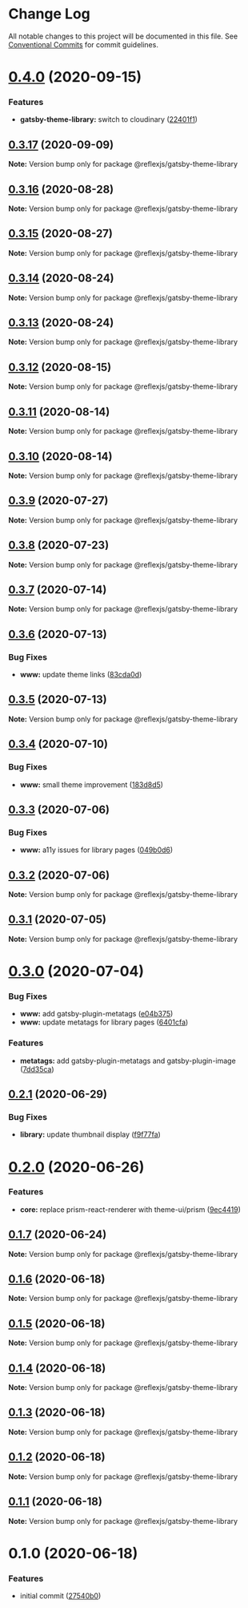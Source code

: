 # Change Log

All notable changes to this project will be documented in this file.
See [Conventional Commits](https://conventionalcommits.org) for commit guidelines.

# [0.4.0](https://github.com/reflexjs/reflex/compare/@reflexjs/gatsby-theme-library@0.3.17...@reflexjs/gatsby-theme-library@0.4.0) (2020-09-15)


### Features

* **gatsby-theme-library:** switch to cloudinary ([22401f1](https://github.com/reflexjs/reflex/commit/22401f131c9d0c20c6910261c7cd4cc6b826463d))





## [0.3.17](https://github.com/reflexjs/reflex/compare/@reflexjs/gatsby-theme-library@0.3.16...@reflexjs/gatsby-theme-library@0.3.17) (2020-09-09)

**Note:** Version bump only for package @reflexjs/gatsby-theme-library





## [0.3.16](https://github.com/reflexjs/reflex/compare/@reflexjs/gatsby-theme-library@0.3.15...@reflexjs/gatsby-theme-library@0.3.16) (2020-08-28)

**Note:** Version bump only for package @reflexjs/gatsby-theme-library





## [0.3.15](https://github.com/reflexjs/reflex/compare/@reflexjs/gatsby-theme-library@0.3.14...@reflexjs/gatsby-theme-library@0.3.15) (2020-08-27)

**Note:** Version bump only for package @reflexjs/gatsby-theme-library





## [0.3.14](https://github.com/reflexjs/reflex/compare/@reflexjs/gatsby-theme-library@0.3.13...@reflexjs/gatsby-theme-library@0.3.14) (2020-08-24)

**Note:** Version bump only for package @reflexjs/gatsby-theme-library





## [0.3.13](https://github.com/reflexjs/reflex/compare/@reflexjs/gatsby-theme-library@0.3.12...@reflexjs/gatsby-theme-library@0.3.13) (2020-08-24)

**Note:** Version bump only for package @reflexjs/gatsby-theme-library





## [0.3.12](https://github.com/reflexjs/reflex/compare/@reflexjs/gatsby-theme-library@0.3.11...@reflexjs/gatsby-theme-library@0.3.12) (2020-08-15)

**Note:** Version bump only for package @reflexjs/gatsby-theme-library





## [0.3.11](https://github.com/reflexjs/reflex/compare/@reflexjs/gatsby-theme-library@0.3.10...@reflexjs/gatsby-theme-library@0.3.11) (2020-08-14)

**Note:** Version bump only for package @reflexjs/gatsby-theme-library





## [0.3.10](https://github.com/reflexjs/reflex/compare/@reflexjs/gatsby-theme-library@0.3.9...@reflexjs/gatsby-theme-library@0.3.10) (2020-08-14)

**Note:** Version bump only for package @reflexjs/gatsby-theme-library





## [0.3.9](https://github.com/reflexjs/reflex/compare/@reflexjs/gatsby-theme-library@0.3.8...@reflexjs/gatsby-theme-library@0.3.9) (2020-07-27)

**Note:** Version bump only for package @reflexjs/gatsby-theme-library





## [0.3.8](https://github.com/reflexjs/reflex/compare/@reflexjs/gatsby-theme-library@0.3.7...@reflexjs/gatsby-theme-library@0.3.8) (2020-07-23)

**Note:** Version bump only for package @reflexjs/gatsby-theme-library





## [0.3.7](https://github.com/reflexjs/reflex/compare/@reflexjs/gatsby-theme-library@0.3.6...@reflexjs/gatsby-theme-library@0.3.7) (2020-07-14)

**Note:** Version bump only for package @reflexjs/gatsby-theme-library





## [0.3.6](https://github.com/reflexjs/reflex/compare/@reflexjs/gatsby-theme-library@0.3.5...@reflexjs/gatsby-theme-library@0.3.6) (2020-07-13)


### Bug Fixes

* **www:** update theme links ([83cda0d](https://github.com/reflexjs/reflex/commit/83cda0db5cf4ac3571b298e40e9278b82a5b69cb))





## [0.3.5](https://github.com/reflexjs/reflex/compare/@reflexjs/gatsby-theme-library@0.3.4...@reflexjs/gatsby-theme-library@0.3.5) (2020-07-13)

**Note:** Version bump only for package @reflexjs/gatsby-theme-library





## [0.3.4](https://github.com/reflexjs/reflex/compare/@reflexjs/gatsby-theme-library@0.3.3...@reflexjs/gatsby-theme-library@0.3.4) (2020-07-10)


### Bug Fixes

* **www:** small theme improvement ([183d8d5](https://github.com/reflexjs/reflex/commit/183d8d5a4a81096c9371731ae209598e942f7e7d))





## [0.3.3](https://github.com/reflexjs/reflex/compare/@reflexjs/gatsby-theme-library@0.3.2...@reflexjs/gatsby-theme-library@0.3.3) (2020-07-06)


### Bug Fixes

* **www:** a11y issues for library pages ([049b0d6](https://github.com/reflexjs/reflex/commit/049b0d6dcf2fb03a11cdb04fa6d08aa8ed6e113b))





## [0.3.2](https://github.com/reflexjs/reflex/compare/@reflexjs/gatsby-theme-library@0.3.1...@reflexjs/gatsby-theme-library@0.3.2) (2020-07-06)

**Note:** Version bump only for package @reflexjs/gatsby-theme-library





## [0.3.1](https://github.com/reflexjs/reflex/compare/@reflexjs/gatsby-theme-library@0.3.0...@reflexjs/gatsby-theme-library@0.3.1) (2020-07-05)

**Note:** Version bump only for package @reflexjs/gatsby-theme-library





# [0.3.0](https://github.com/reflexjs/reflex/compare/@reflexjs/gatsby-theme-library@0.2.1...@reflexjs/gatsby-theme-library@0.3.0) (2020-07-04)


### Bug Fixes

* **www:** add gatsby-plugin-metatags ([e04b375](https://github.com/reflexjs/reflex/commit/e04b3752dcae505d6c25628a54d503bfc7c4ae18))
* **www:** update metatags for library pages ([6401cfa](https://github.com/reflexjs/reflex/commit/6401cfa24c6476b709b09dc8f72e25ca93d8e922))


### Features

* **metatags:** add gatsby-plugin-metatags and gatsby-plugin-image ([7dd35ca](https://github.com/reflexjs/reflex/commit/7dd35ca5a88f686f11a0f3772d4eaaa640842ba9))





## [0.2.1](https://github.com/reflexjs/reflex/compare/@reflexjs/gatsby-theme-library@0.2.0...@reflexjs/gatsby-theme-library@0.2.1) (2020-06-29)


### Bug Fixes

* **library:** update thumbnail display ([f9f77fa](https://github.com/reflexjs/reflex/commit/f9f77fa087779a717b54266bbb2ab522f09831eb))





# [0.2.0](https://github.com/reflexjs/reflex/compare/@reflexjs/gatsby-theme-library@0.1.7...@reflexjs/gatsby-theme-library@0.2.0) (2020-06-26)


### Features

* **core:** replace prism-react-renderer with theme-ui/prism ([9ec4419](https://github.com/reflexjs/reflex/commit/9ec44192678175f00d760d9a93dc89dc86be5daf))





## [0.1.7](https://github.com/reflexjs/reflex/compare/@reflexjs/gatsby-theme-library@0.1.6...@reflexjs/gatsby-theme-library@0.1.7) (2020-06-24)

**Note:** Version bump only for package @reflexjs/gatsby-theme-library





## [0.1.6](https://github.com/reflexjs/reflex/compare/@reflexjs/gatsby-theme-library@0.1.5...@reflexjs/gatsby-theme-library@0.1.6) (2020-06-18)

**Note:** Version bump only for package @reflexjs/gatsby-theme-library





## [0.1.5](https://github.com/reflexjs/reflex/compare/@reflexjs/gatsby-theme-library@0.1.4...@reflexjs/gatsby-theme-library@0.1.5) (2020-06-18)

**Note:** Version bump only for package @reflexjs/gatsby-theme-library





## [0.1.4](https://github.com/reflexjs/reflex/compare/@reflexjs/gatsby-theme-library@0.1.3...@reflexjs/gatsby-theme-library@0.1.4) (2020-06-18)

**Note:** Version bump only for package @reflexjs/gatsby-theme-library





## [0.1.3](https://github.com/reflexjs/reflex/compare/@reflexjs/gatsby-theme-library@0.1.2...@reflexjs/gatsby-theme-library@0.1.3) (2020-06-18)

**Note:** Version bump only for package @reflexjs/gatsby-theme-library





## [0.1.2](https://github.com/reflexjs/reflex/compare/@reflexjs/gatsby-theme-library@0.1.1...@reflexjs/gatsby-theme-library@0.1.2) (2020-06-18)

**Note:** Version bump only for package @reflexjs/gatsby-theme-library





## [0.1.1](https://github.com/reflexjs/reflex/compare/@reflexjs/gatsby-theme-library@0.1.0...@reflexjs/gatsby-theme-library@0.1.1) (2020-06-18)

**Note:** Version bump only for package @reflexjs/gatsby-theme-library





# 0.1.0 (2020-06-18)


### Features

* initial commit ([27540b0](https://github.com/reflexjs/reflex/commit/27540b022a849212a21894b05df928e5e6b19456))
